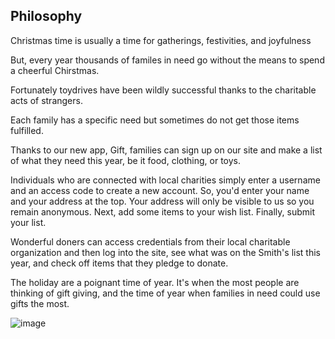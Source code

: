   ## Philosophy 
  
Christmas time is usually a time for gatherings, festivities, and joyfulness 
  
  But, every year thousands of familes in need go without the means to spend a cheerful Chirstmas.
  
  Fortunately toydrives have been wildly successful thanks to the charitable acts of strangers.
  
  Each family has a specific need but sometimes do not get those items fulfilled.
  
  Thanks to our new app, Gift, families can sign up on our site and make a list of what they need this year, be it food, clothing, or toys.
  
  Individuals who are connected with local charities simply enter a username and an access code to create a new account. So, you'd enter your name and your address at the top.  Your address will only be visible to us so you remain anonymous.  Next, add some items to your wish list.  Finally, submit your list.
  
  Wonderful doners can access credentials from their local charitable organization and then log into the site, see what was on the Smith's list this year, and check off items that they pledge to donate.
  
  The holiday are a poignant time of year. It's when the most people are thinking of gift giving, and the time of year when families in need could use gifts the most. 

![image](https://user-images.githubusercontent.com/65327591/149658300-b7a51fe2-13d8-4c6c-b74f-19b26a3f5efc.png)
